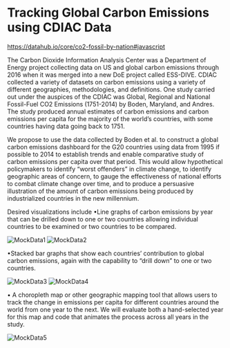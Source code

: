 # Tracking Global Carbon Emissions using CDIAC Data

https://datahub.io/core/co2-fossil-by-nation#javascript

The Carbon Dioxide Information Analysis Center was a Department of Energy project collecting data on US and global carbon emissions through 2016 when it was merged into a new DoE project called ESS-DIVE. CDIAC collected a variety of datasets on carbon emissions using a variety of different geographies, methodologies, and definitions. One study carried out under the auspices of the CDIAC was Global, Regional and National Fossil-Fuel CO2 Emissions (1751-2014) by Boden, Maryland, and Andres. The study produced annual estimates of carbon emissions and carbon emissions per capita for the majority of the world’s countries, with some countries having data going back to 1751. 

We propose to use the data collected by Boden et al. to construct a global carbon emissions dashboard for the G20 countries using data from 1995 if possible to 2014 to establish trends and enable comparative study of carbon emissions per capita over that period. This would allow hypothetical policymakers to identify “worst offenders” in climate change, to identify geographic areas of concern, to gauge the effectiveness of national efforts to combat climate change over time, and to produce a persuasive illustration of the amount of carbon emissions being produced by industrialized countries in the new millennium. 

Desired visualizations include
     •Line graphs of carbon emissions by year that can be drilled down to one or two countries allowing individual countries to be examined or two countries to be compared.

![MockData1](https://github.com/stewart-lacy/Climate_Change/blob/master/Resources/MockData1.png) ![MockData2](https://github.com/stewart-lacy/Climate_Change/blob/master/Resources/MockData2.png) 

•Stacked bar graphs that show each countries’ contribution to global carbon emissions, again with the capability to “drill down” to one or two countries.
    
 
![MockData3](https://github.com/stewart-lacy/Climate_Change/blob/master/Resources/MockData3.png) ![MockData4](https://github.com/stewart-lacy/Climate_Change/blob/master/Resources/MockData4.png) 
    
 • A choropleth map or other geographic mapping tool that allows users to track the change in emissions per capita for different countries around the world from one year to the next. We will evaluate both a hand-selected year for this map and code that animates the process across all years in the study. 
    
    
 ![MockData5](https://github.com/stewart-lacy/Climate_Change/blob/master/Resources/MockData5.png)
 

  
